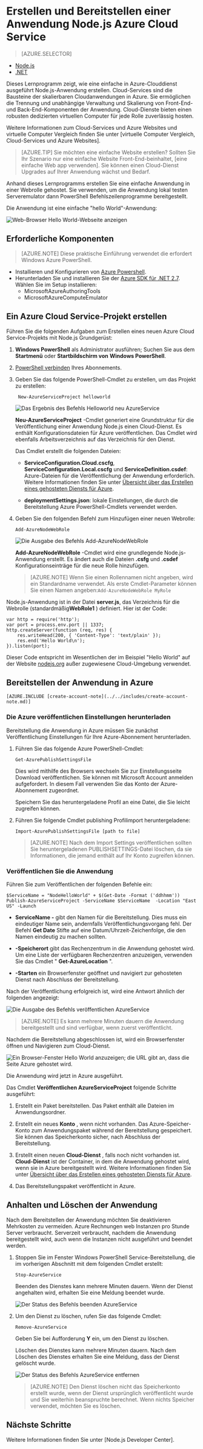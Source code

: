 <properties
    pageTitle="Node.js Getting Started Guide | Microsoft Azure"
    description="Informationen Sie zum Erstellen einer einfachen Node.js und Azure Cloud-Dienst bereitgestellt."
    services="cloud-services"
    documentationCenter="nodejs"
    authors="rmcmurray"
    manager="wpickett"
    editor=""/>

<tags
    ms.service="cloud-services"
    ms.workload="tbd"
    ms.tgt_pltfrm="na" 
    ms.devlang="nodejs"
    ms.topic="hero-article"
    ms.date="08/11/2016" 
    ms.author="robmcm"/>

# <a name="build-and-deploy-a-nodejs-application-to-an-azure-cloud-service"></a>Erstellen und Bereitstellen einer Anwendung Node.js Azure Cloud Service

> [AZURE.SELECTOR]
- [Node.js](cloud-services-nodejs-develop-deploy-app.md)
- [.NET](cloud-services-dotnet-get-started.md)

Dieses Lernprogramm zeigt, wie eine einfache in Azure-Clouddienst ausgeführt Node.js-Anwendung erstellen. Cloud-Services sind die Bausteine der skalierbaren Cloudanwendungen in Azure. Sie ermöglichen die Trennung und unabhängige Verwaltung und Skalierung von Front-End- und Back-End-Komponenten der Anwendung.  Cloud-Dienste bieten einen robusten dedizierten virtuellen Computer für jede Rolle zuverlässig hosten.

Weitere Informationen zum Cloud-Services und Azure Websites und virtuelle Computer Vergleich finden Sie unter [virtuelle Computer Vergleich, Cloud-Services und Azure Websites].

>[AZURE.TIP] Sie möchten eine einfache Website erstellen? Sollten Sie Ihr Szenario nur eine einfache Website Front-End-beinhaltet, [eine einfache Web app verwenden]. Sie können einen Cloud-Dienst Upgrades auf Ihrer Anwendung wächst und Bedarf.

Anhand dieses Lernprogramms erstellen Sie eine einfache Anwendung in einer Webrolle gehostet. Sie verwenden, um die Anwendung lokal testen Serveremulator dann PowerShell Befehlszeilenprogramme bereitgestellt.

Die Anwendung ist eine einfache "hello World"-Anwendung:

![Web-Browser Hello World-Webseite anzeigen][A web browser displaying the Hello World web page]

## <a name="prerequisites"></a>Erforderliche Komponenten

> [AZURE.NOTE] Diese praktische Einführung verwendet die erfordert Windows Azure PowerShell.

- Installieren und Konfigurieren von [Azure Powershell].
- Herunterladen Sie und installieren Sie der [Azure SDK für .NET 2.7]. Wählen Sie im Setup installieren:
    - MicrosoftAzureAuthoringTools
    - MicrosoftAzureComputeEmulator


## <a name="create-an-azure-cloud-service-project"></a>Ein Azure Cloud Service-Projekt erstellen

Führen Sie die folgenden Aufgaben zum Erstellen eines neuen Azure Cloud Service-Projekts mit Node.js Grundgerüst:

1. **Windows PowerShell** als Administrator ausführen; Suchen Sie aus dem **Startmenü** oder **Startbildschirm von** **Windows PowerShell**.

2. [PowerShell verbinden] Ihres Abonnements.

3. Geben Sie das folgende PowerShell-Cmdlet zu erstellen, um das Projekt zu erstellen:

        New-AzureServiceProject helloworld

    ![Das Ergebnis des Befehls Helloworld neu AzureService][The result of the New-AzureService helloworld command]

    **Neu-AzureServiceProject** -Cmdlet generiert eine Grundstruktur für die Veröffentlichung einer Anwendung Node.js einen Cloud-Dienst. Es enthält Konfigurationsdateien für Azure veröffentlichen. Das Cmdlet wird ebenfalls Arbeitsverzeichnis auf das Verzeichnis für den Dienst.

    Das Cmdlet erstellt die folgenden Dateien:

    -   **ServiceConfiguration.Cloud.cscfg**, **ServiceConfiguration.Local.cscfg** und **ServiceDefinition.csdef**: Azure-Dateien für die Veröffentlichung der Anwendung erforderlich. Weitere Informationen finden Sie unter [Übersicht über das Erstellen eines gehosteten Diensts für Azure].

    -   **deploymentSettings.json**: lokale Einstellungen, die durch die Bereitstellung Azure PowerShell-Cmdlets verwendet werden.

4.  Geben Sie den folgenden Befehl zum Hinzufügen einer neuen Webrolle:

        Add-AzureNodeWebRole

    ![Die Ausgabe des Befehls Add-AzureNodeWebRole][The output of the Add-AzureNodeWebRole command]

    **Add-AzureNodeWebRole** -Cmdlet wird eine grundlegende Node.js-Anwendung erstellt. Es ändert auch die Dateien **.csfg** und **.csdef** Konfigurationseinträge für die neue Rolle hinzufügen.

    > [AZURE.NOTE] Wenn Sie einen Rollennamen nicht angeben, wird ein Standardname verwendet. Als erste Cmdlet-Parameter können Sie einen Namen angeben:`Add-AzureNodeWebRole MyRole`

Node.js-Anwendung ist in der Datei **server.js**, das Verzeichnis für die Webrolle (standardmäßig**WebRole1** ) definiert. Hier ist der Code:

    var http = require('http');
    var port = process.env.port || 1337;
    http.createServer(function (req, res) {
        res.writeHead(200, { 'Content-Type': 'text/plain' });
        res.end('Hello World\n');
    }).listen(port);

Dieser Code entspricht im Wesentlichen der im Beispiel "Hello World" auf der Website [nodejs.org] außer zugewiesene Cloud-Umgebung verwendet.

## <a name="deploy-the-application-to-azure"></a>Bereitstellen der Anwendung in Azure

    [AZURE.INCLUDE [create-account-note](../../includes/create-account-note.md)]

### <a name="download-the-azure-publishing-settings"></a>Die Azure veröffentlichen Einstellungen herunterladen

Bereitstellung die Anwendung in Azure müssen Sie zunächst Veröffentlichung Einstellungen für Ihre Azure-Abonnement herunterladen.

1.  Führen Sie das folgende Azure PowerShell-Cmdlet:

        Get-AzurePublishSettingsFile

    Dies wird mithilfe des Browsers wechseln Sie zur Einstellungsseite Download veröffentlichen. Sie können mit Microsoft Account anmelden aufgefordert. In diesem Fall verwenden Sie das Konto der Azure-Abonnement zugeordnet.

    Speichern Sie das heruntergeladene Profil an eine Datei, die Sie leicht zugreifen können.

2.  Führen Sie folgende Cmdlet publishing Profilimport heruntergeladene:

        Import-AzurePublishSettingsFile [path to file]


    > [AZURE.NOTE] Nach dem Import Settings veröffentlichen sollten Sie heruntergeladenen PUBLISHSETTINGS-Datei löschen, da sie Informationen, die jemand enthält auf Ihr Konto zugreifen können.

### <a name="publish-the-application"></a>Veröffentlichen Sie die Anwendung

Führen Sie zum Veröffentlichen der folgenden Befehle ein:

    $ServiceName = "NodeHelloWorld" + $(Get-Date -Format ('ddhhmm'))   
    Publish-AzureServiceProject -ServiceName $ServiceName  -Location "East US" -Launch

- **ServiceName -** gibt den Namen für die Bereitstellung. Dies muss ein eindeutiger Name sein, andernfalls Veröffentlichungsvorgang fehl. Der Befehl **Get Date** Stifte auf eine Datum/Uhrzeit-Zeichenfolge, die den Namen eindeutig zu machen sollten.

- **-Speicherort** gibt das Rechenzentrum in die Anwendung gehostet wird. Um eine Liste der verfügbaren Rechenzentren anzuzeigen, verwenden Sie das Cmdlet " **Get-AzureLocation** ".

- **-Starten** ein Browserfenster geöffnet und navigiert zur gehosteten Dienst nach Abschluss der Bereitstellung.

Nach der Veröffentlichung erfolgreich ist, wird eine Antwort ähnlich der folgenden angezeigt:

![Die Ausgabe des Befehls veröffentlichen AzureService][The output of the Publish-AzureService command]

> [AZURE.NOTE]
> Es kann mehrere Minuten dauern die Anwendung bereitgestellt und sind verfügbar, wenn zuerst veröffentlicht.

Nachdem die Bereitstellung abgeschlossen ist, wird ein Browserfenster öffnen und Navigieren zum Cloud-Dienst.

![Ein Browser-Fenster Hello World anzuzeigen; die URL gibt an, dass die Seite Azure gehostet wird.][A browser window displaying the hello world page; the URL indicates the page is hosted on Azure.]

Die Anwendung wird jetzt in Azure ausgeführt.

Das Cmdlet **Veröffentlichen AzureServiceProject** folgende Schritte ausgeführt:

1.  Erstellt ein Paket bereitstellen. Das Paket enthält alle Dateien im Anwendungsordner.

2.  Erstellt ein neues **Konto** , wenn nicht vorhanden. Das Azure-Speicher-Konto zum Anwendungspaket während der Bereitstellung gespeichert. Sie können das Speicherkonto sicher, nach Abschluss der Bereitstellung.

3.  Erstellt einen neuen **Cloud-Dienst** , falls noch nicht vorhanden ist. **Cloud-Dienst** ist der Container, in dem die Anwendung gehostet wird, wenn sie in Azure bereitgestellt wird. Weitere Informationen finden Sie unter [Übersicht über das Erstellen eines gehosteten Diensts für Azure].

4.  Das Bereitstellungspaket veröffentlicht in Azure.


## <a name="stopping-and-deleting-your-application"></a>Anhalten und Löschen der Anwendung

Nach dem Bereitstellen der Anwendung möchten Sie deaktivieren Mehrkosten zu vermeiden. Azure Rechnungen web Instanzen pro Stunde Server verbraucht. Serverzeit verbraucht, nachdem die Anwendung bereitgestellt wird, auch wenn die Instanzen nicht ausgeführt und beendet werden.

1.  Stoppen Sie im Fenster Windows PowerShell Service-Bereitstellung, die im vorherigen Abschnitt mit dem folgenden Cmdlet erstellt:

        Stop-AzureService

    Beenden des Dienstes kann mehrere Minuten dauern. Wenn der Dienst angehalten wird, erhalten Sie eine Meldung beendet wurde.

    ![Der Status des Befehls beenden AzureService][The status of the Stop-AzureService command]

2.  Um den Dienst zu löschen, rufen Sie das folgende Cmdlet:

        Remove-AzureService

    Geben Sie bei Aufforderung **Y** ein, um den Dienst zu löschen.

    Löschen des Dienstes kann mehrere Minuten dauern. Nach dem Löschen des Dienstes erhalten Sie eine Meldung, dass der Dienst gelöscht wurde.

    ![Der Status des Befehls AzureService entfernen][The status of the Remove-AzureService command]

    > [AZURE.NOTE] Den Dienst löschen nicht das Speicherkonto erstellt wurde, wenn der Dienst ursprünglich veröffentlicht wurde und Sie weiterhin beanspruchte berechnet. Wenn nichts Speicher verwendet, möchten Sie es löschen.

## <a name="next-steps"></a>Nächste Schritte

Weitere Informationen finden Sie unter [Node.js Developer Center].

<!-- URL List -->

[Azure Websites, Cloud-Diensten und virtuellen Maschinen-Vergleich]: ../app-service-web/choose-web-site-cloud-service-vm.md
[verwenden eine einfache Web app]: ../app-service-web/web-sites-nodejs-develop-deploy-mac.md
[Azure Powershell]: ../powershell-install-configure.md
[Azure SDK für .NET 2.7]: http://www.microsoft.com/en-us/download/details.aspx?id=48178
[PowerShell verbinden]: ../powershell-install-configure.md#how-to-connect-to-your-subscription
[nodejs.org]: http://nodejs.org/
[Übersicht über das Erstellen eines gehosteten Diensts für Azure]: https://azure.microsoft.com/documentation/services/cloud-services/
[Node.js-Entwicklercenter]: https://azure.microsoft.com/develop/nodejs/

<!-- IMG List -->

[The result of the New-AzureService helloworld command]: ./media/cloud-services-nodejs-develop-deploy-app/node9.png
[The output of the Add-AzureNodeWebRole command]: ./media/cloud-services-nodejs-develop-deploy-app/node11.png
[A web browser displaying the Hello World web page]: ./media/cloud-services-nodejs-develop-deploy-app/node14.png
[The output of the Publish-AzureService command]: ./media/cloud-services-nodejs-develop-deploy-app/node19.png
[A browser window displaying the hello world page; the URL indicates the page is hosted on Azure.]: ./media/cloud-services-nodejs-develop-deploy-app/node21.png
[The status of the Stop-AzureService command]: ./media/cloud-services-nodejs-develop-deploy-app/node48.png
[The status of the Remove-AzureService command]: ./media/cloud-services-nodejs-develop-deploy-app/node49.png
